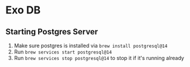 # Exo DB

## Starting Postgres Server
1. Make sure postgres is installed via `brew install postgresql@14`
2. Run `brew services start postgresql@14`
3. Run `brew services stop postgresql@14` to stop it if it's running already